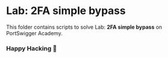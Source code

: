 # Lab: 2FA simple bypass
This folder contains scripts to solve Lab: **2FA simple bypass** on PortSwigger Academy.

### Happy Hacking 👾
